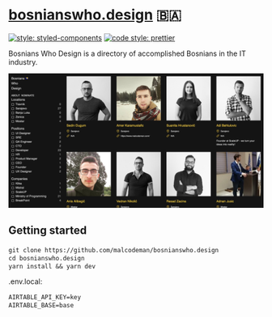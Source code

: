 # [bosnianswho.design](https://www.bosnianswho.design/) 🇧🇦

[![style: styled-components](https://img.shields.io/badge/style-%F0%9F%92%85%20styled--components-orange.svg?colorB=daa357&colorA=db748e)](https://github.com/styled-components/styled-components)
[![code style: prettier](https://img.shields.io/badge/code_style-prettier-ff69b4.svg)](https://github.com/prettier/prettier)

Bosnians Who Design is a directory of accomplished Bosnians in the IT industry.

![Screenshot](docs/images/screenshot.jpg)

## Getting started

```
git clone https://github.com/malcodeman/bosnianswho.design
cd bosnianswho.design
yarn install && yarn dev
```

.env.local:

```
AIRTABLE_API_KEY=key
AIRTABLE_BASE=base
```
